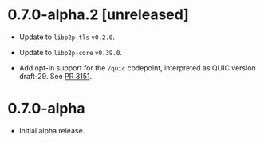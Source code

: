 # 0.7.0-alpha.2 [unreleased]

- Update to `libp2p-tls` `v0.2.0`.

- Update to `libp2p-core` `v0.39.0`.

- Add opt-in support for the `/quic` codepoint, interpreted as QUIC version draft-29.
  See [PR 3151].

[PR 3151]: https://github.com/libp2p/rust-libp2p/pull/3151

# 0.7.0-alpha

- Initial alpha release.
